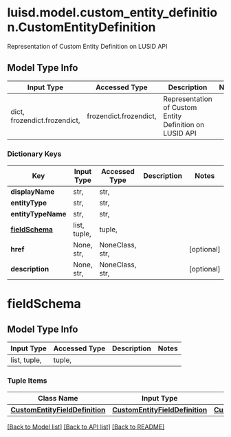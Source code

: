 # luisd.model.custom_entity_definition.CustomEntityDefinition

Representation of Custom Entity Definition on LUSID API

## Model Type Info
Input Type | Accessed Type | Description | Notes
------------ | ------------- | ------------- | -------------
dict, frozendict.frozendict,  | frozendict.frozendict,  | Representation of Custom Entity Definition on LUSID API | 

### Dictionary Keys
Key | Input Type | Accessed Type | Description | Notes
------------ | ------------- | ------------- | ------------- | -------------
**displayName** | str,  | str,  |  | 
**entityType** | str,  | str,  |  | 
**entityTypeName** | str,  | str,  |  | 
**[fieldSchema](#fieldSchema)** | list, tuple,  | tuple,  |  | 
**href** | None, str,  | NoneClass, str,  |  | [optional] 
**description** | None, str,  | NoneClass, str,  |  | [optional] 

# fieldSchema

## Model Type Info
Input Type | Accessed Type | Description | Notes
------------ | ------------- | ------------- | -------------
list, tuple,  | tuple,  |  | 

### Tuple Items
Class Name | Input Type | Accessed Type | Description | Notes
------------- | ------------- | ------------- | ------------- | -------------
[**CustomEntityFieldDefinition**](CustomEntityFieldDefinition.md) | [**CustomEntityFieldDefinition**](CustomEntityFieldDefinition.md) | [**CustomEntityFieldDefinition**](CustomEntityFieldDefinition.md) |  | 

[[Back to Model list]](../../README.md#documentation-for-models) [[Back to API list]](../../README.md#documentation-for-api-endpoints) [[Back to README]](../../README.md)


